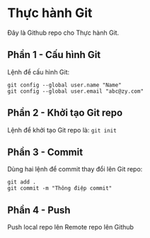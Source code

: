 # Thực hành Git
Đây là Github repo cho Thực hành Git.

## Phần 1 - Cấu hình Git
    
Lệnh để cấu hình Git:

```
git config --global user.name "Name"
git config --global user.email "abc@zy.com"
```
## Phần 2 - Khởi tạo Git repo
Lệnh để khởi tạo Git repo là: `git init`
## Phần 3 - Commit
Dùng hai lệnh để commit thay đổi lên Git repo:
```
git add .
git commit -m "Thông điệp commit"
```
## Phần 4 - Push
Push local repo lên Remote repo lên Github
